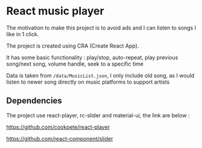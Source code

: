 # React music player
The motivation to make this project is to avoid ads and I can listen to songs I like in 1 click.

The project is created using CRA (Create React App).

It has some basic functionality : play/stop, auto-repeat, play previous song/next song, volume handle, seek to a specific time

Data is taken from `/data/MusicList.json`, I only include old song, as I would listen to newer song directly on music platforms to support artists

## Dependencies

The project use react-player, rc-slider and material-ui, the link are below : 

https://github.com/cookpete/react-player

https://github.com/react-component/slider


